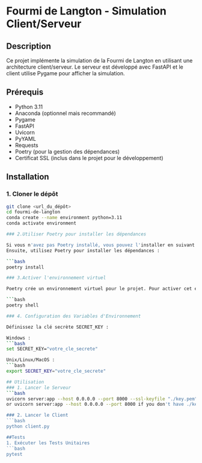# Fourmi de Langton - Simulation Client/Serveur

## Description

Ce projet implémente la simulation de la Fourmi de Langton en utilisant une architecture client/serveur. Le serveur est développé avec FastAPI et le client utilise Pygame pour afficher la simulation.

## Prérequis

- Python 3.11
- Anaconda (optionnel mais recommandé)
- Pygame
- FastAPI
- Uvicorn
- PyYAML
- Requests
- Poetry (pour la gestion des dépendances)
- Certificat SSL (inclus dans le projet pour le développement)

## Installation

### 1. Cloner le dépôt

```bash
git clone <url_du_dépôt>
cd fourmi-de-langton
conda create --name environment python=3.11
conda activate environment

### 2.Utiliser Poetry pour installer les dépendances

Si vous n'avez pas Poetry installé, vous pouvez l'installer en suivant les instructions sur le site officiel de Poetry.
Ensuite, utilisez Poetry pour installer les dépendances :

```bash
poetry install

### 3.Activer l'environnement virtuel

Poetry crée un environnement virtuel pour le projet. Pour activer cet environnement :

```bash
poetry shell

### 4. Configuration des Variables d'Environnement

Définissez la clé secrète SECRET_KEY :

Windows :
```bash
set SECRET_KEY="votre_cle_secrete"

Unix/Linux/MacOS :
```bash
export SECRET_KEY="votre_cle_secrete"

## Utilisation
### 1. Lancer le Serveur
```bash
uvicorn server:app --host 0.0.0.0 --port 8000 --ssl-keyfile "./key.pem" --ssl-certfile "./cert.pem"
or uvicorn server:app --host 0.0.0.0 --port 8000 if you don't have ./key.pem and ./cert.pem files

### 2. Lancer le Client
```bash
python client.py

##Tests
1. Exécuter les Tests Unitaires
```bash
pytest
